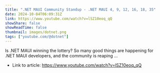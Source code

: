 ```yaml
---
title: ".NET MAUI Community Standup - .NET MAUI 4, 9, 12, 16, 18, 35"
date: 2024-10-04T06:09:31Z
link: https://www.youtube.com/watch?v=lSZ10eoq_qQ
showShare: false
showReadTime: false
thumbnail: images/dotnet.png
tags: ["youtube.com/@dotnet"]
---
```

Is .NET MAUI winning the lottery? So many good things are happening for .NET MAUI developers, and the community is reaping ...

- Link to article: https://www.youtube.com/watch?v=lSZ10eoq_qQ